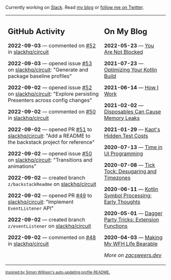 Currently working on [Slack](https://slack.com/). Read [my blog](https://zacsweers.dev/) or [follow me on Twitter](https://twitter.com/ZacSweers).

<table><tr><td valign="top" width="60%">

## GitHub Activity
<!-- githubActivity starts -->
**2022-09-03** — commented on [#52](https://github.com/slackhq/circuit/issues/52#issuecomment-1236178420) in [slackhq/circuit](https://github.com/slackhq/circuit)

**2022-09-03** — opened issue [#53](https://github.com/slackhq/circuit/issues/53) on [slackhq/circuit](https://github.com/slackhq/circuit): "Generate and package baseline profiles"

**2022-09-02** — opened issue [#52](https://github.com/slackhq/circuit/issues/52) on [slackhq/circuit](https://github.com/slackhq/circuit): "Explore persisting Presenters across config changes"

**2022-09-02** — commented on [#50](https://github.com/slackhq/circuit/issues/50#issuecomment-1236020500) in [slackhq/circuit](https://github.com/slackhq/circuit)

**2022-09-02** — opened PR [#51](https://github.com/slackhq/circuit/pull/51) to [slackhq/circuit](https://github.com/slackhq/circuit): "Add a README to the backstack project for reference"

**2022-09-02** — opened issue [#50](https://github.com/slackhq/circuit/issues/50) on [slackhq/circuit](https://github.com/slackhq/circuit): "Transitions and animations"

**2022-09-02** — created branch `z/backstackReadme` on [slackhq/circuit](https://github.com/slackhq/circuit)

**2022-09-02** — opened PR [#49](https://github.com/slackhq/circuit/pull/49) to [slackhq/circuit](https://github.com/slackhq/circuit): "Implement `EventListener` API"

**2022-09-02** — created branch `z/eventListener` on [slackhq/circuit](https://github.com/slackhq/circuit)

**2022-09-02** — commented on [#48](https://github.com/slackhq/circuit/issues/48#issuecomment-1235774203) in [slackhq/circuit](https://github.com/slackhq/circuit)
<!-- githubActivity ends -->
</td><td valign="top" width="40%">

## On My Blog
<!-- blog starts -->
**2022-05-23** — [You Are Not Blocked](https://www.zacsweers.dev/you-are-not-blocked/)

**2021-07-23** — [Optimizing Your Kotlin Build](https://www.zacsweers.dev/optimizing-your-kotlin-build/)

**2021-06-14** — [How I Work](https://www.zacsweers.dev/how-i-work/)

**2021-02-02** — [Disposables Can Cause Memory Leaks](https://www.zacsweers.dev/disposables-can-cause-memory-leaks/)

**2021-01-29** — [Kapt's Hidden Test Costs](https://www.zacsweers.dev/kapts-hidden-test-costs/)

**2020-07-13** — [Time in UI Programming](https://www.zacsweers.dev/time-in-ui/)

**2020-07-08** — [Tick Tock: Desugaring and Timezones](https://www.zacsweers.dev/ticktock-desugaring-timezones/)

**2020-06-11** — [Kotlin Symbol Processing: Early Thoughts](https://www.zacsweers.dev/kotlin-symbol-processor-early-thoughts/)

**2020-05-01** — [Dagger Party Tricks: Extension Functions](https://www.zacsweers.dev/dagger-party-tricks-extension-functions/)

**2020-04-03** — [Making My WFH Life Bearable](https://www.zacsweers.dev/making-wfh-life-bearable/)
<!-- blog ends -->
_More on [zacsweers.dev](https://zacsweers.dev/)_
</td></tr></table>

<sub><a href="https://simonwillison.net/2020/Jul/10/self-updating-profile-readme/">Inspired by Simon Willison's auto-updating profile README.</a></sub>